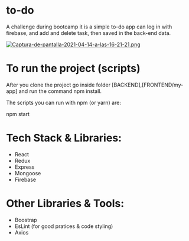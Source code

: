 # to-do

A challenge during bootcamp it is a simple to-do app can log in with firebase, and add and delete task, then saved in the back-end data.

[![Captura-de-pantalla-2021-04-14-a-las-16-21-21.png](https://i.postimg.cc/G2XWkJMR/Captura-de-pantalla-2021-04-14-a-las-16-21-21.png)](https://postimg.cc/k6tYC83Y)

# To run the project (scripts)

After you clone the project go inside  folder [BACKEND],[FRONTEND/my-app] and run the command npm install.

The scripts you can run with npm (or yarn) are:

npm start

# Tech Stack & Libraries:
- React
- Redux
- Express
- Mongoose
- Firebase

# Other Libraries & Tools:

- Boostrap
- EsLint (for good pratices & code styling)
- Axios
